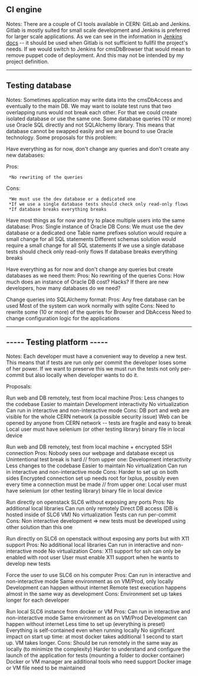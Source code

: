 CI engine
---------------------
Notes:
There are a couple of CI tools available in CERN: GitLab and Jenkins.
Gitlab is mostly suited for small scale development and Jenkins is preferred for larger scale applications.
As we can see in the information in [Jenkins docs](https://jenkinsdocs.web.cern.ch/) -- it should be used when Gitlab is not sufficient to fullfil the project's needs.
If we would switch to Jenkins for cmsDbBrowser that would mean to remove puppet code of deployment. And this may not be intended by my project definition.

----------------------------
Testing database
----------------------------
Notes:
Sometimes application may write data into the cmsDbAccess and eventually to the main DB.
We may want to isolate test runs that two overlapping runs would not break each other.
For that we could create isolated database or use the same one.
Some database queries (10 or more) use Oracle SQL directly and not SQLAlchemy library.
This means that database cannot be swapped easily and we are bound to use Oracle technology.
Some proposals for this problem:

Have everything as for now, don't change any queries and don't create any new databases:

   Pros:

     *No rewriting of the queries

   Cons:

     *We must use the dev database or a dedicated one
     *If we use a single database tests should check only read-only flows
     *If database breaks everything breaks

Have most things as for now and try to place multiple users into the same database:
    Pros:
        Single instance of Oracle DB
    Cons:
        We must use the dev database or a dedicated one
        Table name prefixes solution would require a small change for all SQL statements
        Different schemas solution would require a small change for all SQL statements
        If we use a single database tests should check only read-only flows
        If database breaks everything breaks

Have everything as for now and don't change any queries but create databases as we need them:
    Pros:
        No rewriting of the queries
    Cons:
        How much does an instance of Oracle DB cost? Hacks?
        If there are new developers, how many databases do we need?

Change queries into SQLAlchemy format:
    Pros:
        Any free database can be used
        Most of the system can work normally with sqlite
    Cons:
        Need to rewrite some (10 or more) of the queries for Browser and DbAccess
        Need to change configuration logic for the applications

----------------------------
----- Testing platform -----
----------------------------
Notes:
Each developer must have a convenient way to develop a new test. This means that if tests are run only per commit the developer loses some of her power. If we want to preserve this we must run the tests not only per-commit but also locally when developer wants to do it.

Proposals:

Run web and DB remotely, test from local machine
    Pros:
        Less changes to the codebase
        Easier to maintain
        Development interactivity
        No virtualization
        Can run in interactive and non-interactive mode
    Cons:
        DB port and web are visible for the whole CERN network (a possible security issue)
        Web can be opened by anyone from CERN network -- tests are fragile and easy to break
        Local user must have selenium (or other testing library) binary file in local device

Run web and DB remotely, test from local machine + encrypted SSH connection
    Pros:
        Nobody sees our webpage and database except us
        Unintentional test break is hard
        // from upper one:
        Development interactivity
        Less changes to the codebase
        Easier to maintain
        No virtualization
        Can run in interactive and non-interactive mode
    Cons:
        Harder to set up on both sides
        Encrypted connection set up needs root for lxplus, possibly even every time a connection must be made
        // from upper one:
        Local user must have selenium (or other testing library) binary file in local device

Run directly on openstack SLC6 without exposing any ports
    Pros:
        No additional local libraries
        Can run only remotely
        Direct DB access (DB is hosted inside of SLC6 VM)
        No virtualization
        Tests can run per-commit
    Cons:
        Non interactive development => new tests must be developed using other solution than this one

Run directly on SLC6 on openstack without exposing any ports but with X11 support
    Pros:
        No additional local libraries
        Can run in interactive and non-interactive mode
        No virtualization
    Cons:
        X11 support for ssh can only be enabled with root user
        User must enable X11 support when he wants to develop new tests

Force the user to use SLC6 on his computer
    Pros:
        Can run in interactive and non-interactive mode
        Same environment as on VM/Prod, only locally
        Development can happen without internet
        Remote test execution happens almost in the same way as development
    Cons:
        Environment set up takes longer for each developer

Run local SLC6 instance from docker or VM
    Pros:
        Can run in interactive and non-interactive mode
        Same environment as on VM/Prod
        Development can happen without internet
        Less time to set up (everything is preset)
        Everything is self-contained even when running locally
        No significant impact on start up time: at most docker takes additional 1 second to start up. VM takes longer.
    Cons:
        Should be run remotely in the same way as locally (to minimize the complexity)
        Harder to understand and configure the launch of the application for tests (mounting a folder to docker container)
        Docker or VM manager are additional tools who need support
        Docker image or VM file need to be maintained



